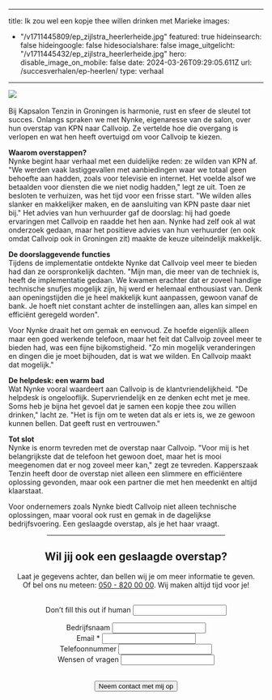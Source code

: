 
 ---
title: Ik zou wel een kopje thee willen drinken met Marieke
images:
- "/v1711445809/ep_zijlstra_heerlerheide.jpg"
featured: true
hideinsearch: false
hideingoogle: false
hidesocialshare: false
image_uitgelicht: "/v1711445432/ep_zijlstra_heerlerheide.jpg"
hero:
  disable_image_on_mobile: false
date: 2024-03-26T09:29:05.611Z
url: /succesverhalen/ep-heerlen/
type: verhaal

---
<img src="https://res.cloudinary.com/callvoip/image/upload/v1711445809/ep_zijlstra_heerlerheide.jpg"><br><br>
Bij Kapsalon Tenzin in Groningen is harmonie, rust en sfeer de sleutel tot succes. Onlangs spraken we met Nynke, eigenaresse van de salon, over hun overstap van KPN naar Callvoip. Ze vertelde hoe die overgang is verlopen en wat hen heeft overtuigd om voor Callvoip te kiezen.

<strong>Waarom overstappen?</strong><br>
Nynke begint haar verhaal met een duidelijke reden: ze wilden van KPN af. "We werden vaak lastiggevallen met aanbiedingen waar we totaal geen behoefte aan hadden, zoals voor televisie en internet. Het voelde alsof we betaalden voor diensten die we niet nodig hadden," legt ze uit. Toen ze besloten te verhuizen, was het tijd voor een frisse start. "We wilden alles slanker en makkelijker maken, en de aansluiting van KPN paste daar niet bij." Het advies van hun verhuurder gaf de doorslag: hij had goede ervaringen met Callvoip en raadde het hen aan. Nynke had zelf ook al wat onderzoek gedaan, maar het positieve advies van hun verhuurder (en ook omdat Callvoip ook in Groningen zit) maakte de keuze uiteindelijk makkelijk. 

<strong>De doorslaggevende functies</strong><br>
Tijdens de implementatie ontdekte Nynke dat Callvoip veel meer te bieden had dan ze oorspronkelijk dachten. "Mijn man, die meer van de techniek is, heeft de implementatie gedaan. We kwamen erachter dat er zoveel handige technische snufjes mogelijk zijn, hij werd er helemaal enthousiast van. Denk aan openingstijden die je heel makkelijk kunt aanpassen, gewoon vanaf de bank. Je hoeft niet constant achter de instellingen aan, alles kan simpel en efficiënt geregeld worden".

Voor Nynke draait het om gemak en eenvoud. Ze hoefde eigenlijk alleen maar een goed werkende telefoon, maar het feit dat Callvoip zoveel meer te bieden had, was een fijne bijkomstigheid. "Zo min mogelijk veranderingen en dingen die je moet bijhouden, dat is wat we wilden. En Callvoip maakt dat mogelijk."

<strong>De helpdesk: een warm bad</strong><br>
Wat Nynke vooral waardeert aan Callvoip is de klantvriendelijkheid. "De helpdesk is ongelooflijk. Supervriendelijk en ze denken echt met je mee. Soms heb je bijna het gevoel dat je samen een kopje thee zou willen drinken," lacht ze. "Het is fijn om te weten dat als er iets is, we ze gewoon kunnen bellen. Dat geeft rust en vertrouwen."

<strong>Tot slot</strong><br>
Nynke is enorm tevreden met de overstap naar Callvoip. "Voor mij is het belangrijkste dat de telefoon het gewoon doet, maar het is mooi meegenomen dat er nog zoveel meer kan," zegt ze tevreden. Kapperszaak Tenzin heeft door de overstap niet alleen een slimmere en efficiëntere oplossing gevonden, maar ook een partner die met hen meedenkt en altijd klaarstaat.

Voor ondernemers zoals Nynke biedt Callvoip niet alleen technische oplossingen, maar vooral ook rust en gemak in de dagelijkse bedrijfsvoering. Een geslaagde overstap, als je het haar vraagt.

<center><hr width="70%"><h2>Wil jij ook een geslaagde overstap?</h2>
Laat je gegevens achter, dan bellen wij je om meer informatie te geven.<br>Of bel ons nu meteen: <a href="tel:+31508200000">050 - 820
  00 00</a>. Wij maken altijd tijd voor je!
      <br><br><div>
          <form class="mb-6" name="epheerlen-verhaal" action="/bedank/tour/" accept-charset="UTF-8" method="POST" data-netlify="true">
              <input type="hidden" name="form-name" value="epheerlen-verhaal" />
              <p class="hidden"> <label>Don’t fill this out if human <input name="bot-field"> </label> </p>
              <p> <input type="hidden" id="formlayout" name="formlayout" value="d-948a1897e5e645e5b41ed33ccdd3d8bb"
                      class="hidden"> </p>
              <p> <input type="hidden" id="formto" name="formto" value="offerte" class="hidden"> </p>
              <div class="layout-split">
                  <div class="mb-4"> <label for="bedrijfsnaam" class="block">Bedrijfsnaam</label> <input type="text"
                          id="bedrijfsnaam" name="bedrijfsnaam" class="w-full border border-grey-light bg-white px-3 py-2 text-base">
                  </div>
                  <div class="mb-4"> <label for="email" class="block">Email <span class="text-red">*</span></label> <input
                          type="email" id="email" name="email"
                          class="w-full border border-grey-light bg-white px-3 py-2 text-base" required=""> </div>
              </div>
              <div class="layout-split">
                  <div class="mb-4"> <label for="telefoonnummer" class="block">Telefoonnummer</label> <input type="text"
                          id="telefoonnummer" name="telefoonnummer"
                          class="w-full border border-grey-light bg-white px-3 py-2 text-base"> </div>
                  <div class="mb-4"> <label for="terugbelmoment" class="block">Wensen of vragen</label> <input type="text"
                          id="wensenvragen" name="wensenvragen"
                          class="w-full border border-grey-light bg-white px-3 py-2 text-base"> </div>
              </div>
              <br>
              <p> <button type="submit" class="button">Neem contact met mij op</button> </p>
          </form>
      </div>
  </div></center>
